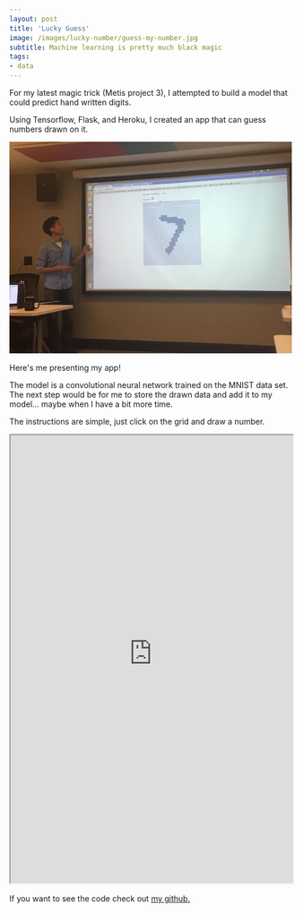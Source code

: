 ```yaml
---
layout: post
title: 'Lucky Guess'
image: /images/lucky-number/guess-my-number.jpg
subtitle: Machine learning is pretty much black magic
tags:
- data
---
```

For my latest magic trick (Metis project 3), I attempted to build a model that could predict hand written digits.

Using Tensorflow, Flask, and Heroku, I created an app that can guess numbers drawn on it.

<div class="12u$"><span class="image fit"><img src="/images/lucky-number/presentation.jpg" alt="" /></span></div>

Here's me presenting my app!

The model is a convolutional neural network trained on the MNIST data set.  The next step would be for me to store the drawn data and add it to my model... maybe when I have a bit more time.

The instructions are simple, just click on the grid and draw a number.

<iframe
 src="https://number-predictor.herokuapp.com/"
 width="100%" height="800">
  <p>
    <a href="https://number-predictor.herokuapp.com/">
      Fallback link for browsers that, unlikely, don't support frames
    </a>
  </p>
</iframe>

If you want to see the code check out [my github.](https://github.com/mdlai/digit_recognition)

